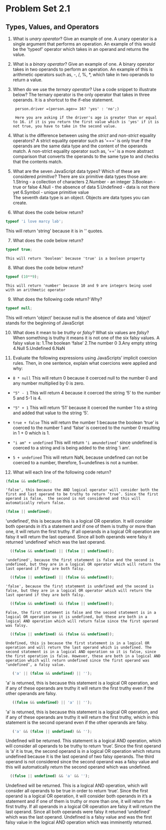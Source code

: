 # Problem Set 2.1
## Types, Values, and Operators

1. What is _unary operator_? Give an example of one.
	A unary operator is a single argument that performs an operation. An example of this would be the 'typeof' operator which takes in an operand and returns the value. 

2. What is a _binary operator_? Give an example of one.
	A binary operator takes in two operands to perform an operation. 
An example of this is arithmetic operators such as, -, /, %, *, which take in two operands to return a value. 

3. When do we use the _ternary operator_? Use a code snippet to illustrate below?
	The ternary operator is the only operator that takes in three operands. It is a shortcut to the if-else statement.  

        person.driver =(person.age>= 16? 'yes' : 'no';)
        
        Here you are asking if the driver's age is greater than or equal to 16. if it is you return the first value which is 'yes' if it is not true, you have to take in the second value. 

4. What is the difference between using the _strict_ and _non-strict_ equality operators?
	A strict equality operator such as ‘===’  is only true if the operands are the same data type and the content of the operands match. 
    A non-strict equality operator such as, ‘==’ is a more abstract comparison that converts the operands to the same type to and checks that the contents match.


5. What are the seven JavaScript data types? Which of these are considered _primitive_?
    There are six primitive data types those are:
        1.String - a collection of characters 
        2.Number - an integer
        3.Boolean - true or false 
        4.Null - the absence of data
        5.Undefined - data is not there yet
        6.Symbol - unique primitive value  
    The seventh data type is an object. Objects are data types you can create.

6. What does the code below return?
  ```javascript
  typeof 'i love marcy lab';
  ```
   This will return 'string' because it is in '' quotes. 

7. What does the code below return?
  ```javascript
  typeof true;
  ```
    This will return 'boolean' because 'true' is a boolean property

8. What does the code below return?
  ```javascript
  typeof (10**9);
  ```
    This will return 'number' because 10 and 9 are integers being used with an arithmetic operator

9. What does the following code return? Why?
  ```javascript
  typeof null;
  ```
  This will return 'object' because null is the absence of data and 'object' stands for the beginning of JavaScript 

10. What does it mean to be _truthy_ or _falsy_? What six values are _falsy_?
    When something is truthy it means it is not one of the six falsy values.
    A falsy value is: 
        1.The boolean ‘false’
        2.The number 0
        3.Any empty string 
        4.Null
        5.Undefined
        6.NaN


11. Evaluate the following expressions using JavaScripts’ implicit coercion rules. Then, in one sentence, explain what coercions were applied and why:
  * `8 * null`
This will return 0 because it coerced null to the number 0 and any number multiplied by 0 is zero. 
	
  * `"5" - 1`
This will return 4 because it coerced the string ‘5’ to the number 5 and 5-1 is 4. 

  * `"5" + 1`
This will return ‘51’  because it coerced the number  1 to a string and added that value to the string ‘5’.

  * `true + false`
This will return the number 1 because the boolean ‘true’ is coerced to the number 1 and ‘false’ is coerced to the number 0 resulting in 1 + 0 which is 1. 

  * `"i am" + undefined`
This will return ` ‘i amundefined’ ` since undefined is coerced to a string and is being added to the string ‘i am’.

  * `5 + undefined`
This will return NaN, because undefined can not be coerced to a number, therefore, 5+undefines is not a number. 

12. What will each line of the following code return?
   ```javascript
   (false && undefined);
   ```
    'false', this because the AND logical operator will consider both the first and last operand to be truthy to return ‘true’. Since the first operand is false,  the second is not considered and this will automatically return false.

   ```javascript
   (false || undefined);
   ```
   'undefined', this is because this is a logical OR operation. It will consider both operands in it’s a statement and if one of them is truthy or more than one, it will return the first truthy. If all operands in a logical OR operation are falsy it will return the last operand. Since all both operands were falsy it returned ‘undefined’ which was the last operand.

 ```javascript
   ((false && undefined) || (false || undefined));
   ```
    'undefined', because the first statement is false and the second is undefined, but they are in a logical OR operator which will return the last operand if they are both falsy. 
  
 ```javascript
   ((false || undefined) || (false && undefined));
   ```
    'false', because the first statement is undefined and the second is false, but they are in a logical OR operator which will return the last operand if they are both falsy. 
  
 ```javascript
   ((false && undefined) && (false || undefined));
   ```
    False, the first statement is false and the second statement is in a logical OR operation so it is undefined, but these are both in a logical AND operation which will return false since the first operand was falsy. 
  
 ```javascript
   ((false || undefined) && (false && undefined));
   ```
    Undefined, this is because the first statement is in a logical OR operation and will return the last operand which is undefined. The second statement is in a logical AND operation so it is false, since the first operation is false. However, these are both in a logical AND operation which will return undefined since the first operand was ‘undefined’, a falsy value.
    
```javascript
   ('a' || (false && undefined) || '');
  ```
   'a' is returned, this is because this statement is a logical OR operation, and if any of these operands are truthy it will return the first truthy even if the other operands are falsy.    
```javascript
   ((false && undefined) || 'a' || '');
  ```
  'a' is returned, this is because this statement is a logical OR operation, and if any of these operands are truthy it will return the first truthy, which in this statement is the second operand even if the other operands are falsy. 
   
```javascript
   ('a' && (false || undefined) && '');
  ```
   Undefined will be returned. This statement is a logical AND operation, which will consider all operands to be truthy to return ‘true’. Since the first operand is ‘a’ it is true, the second operand is in a logical OR operation which returns undefined because it is the last operand of two falsy operands. The third operand is not considered since the second operand was a falsy value and this will automatically return the second operand which was undefined.

  
 ```javascript
   ((false || undefined) && 'a' && '');
   ```
  Undefined will be returned. This is a logical AND operation, which will consider all operands to be true in order to return ‘true’.  Since the first operand is a logical OR operation, it will consider both operands in it’s a statement and if one of them is truthy or more than one, it will return the first truthy. If all operands in a logical OR operation are falsy it will return the last operand. Since all both operands were falsy it returned ‘undefined’ which was the last operand. Undefined is a falsy value and was the first falsy value in the logical AND operation which was imminently returned. 

